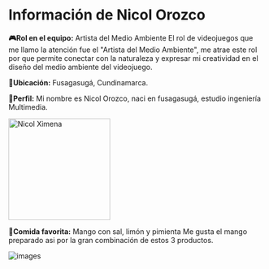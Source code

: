 # Información de Nicol Orozco

**🎮Rol en el equipo:** Artista del Medio Ambiente
El rol de videojuegos que me llamo la atención fue el "Artista del Medio Ambiente", me atrae este rol por que permite conectar con la naturaleza y expresar mi creatividad en el diseño del medio ambiente del videojuego.

**📍Ubicación:** Fusagasugá, Cundinamarca.

**👤Perfil:** Mi nombre es Nicol Orozco, naci en fusagasugá, estudio ingeniería Multimedia. 

<img src="https://github.com/user-attachments/assets/6a5fd467-f450-42ca-8638-f095a5f7b5f8" alt="Nicol Ximena" style="width:200px; height:auto;">


**🥭Comida favorita:** Mango con sal, limón y pimienta
Me gusta el mango preparado asi por la gran combinación de estos 3 productos.

![images](https://github.com/user-attachments/assets/2837733d-8932-46d3-8711-b82017ccd4ca)
